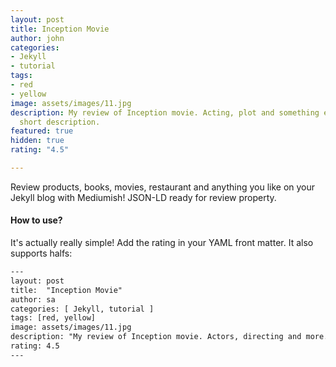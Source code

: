 ```yaml
---
layout: post
title: Inception Movie
author: john
categories:
- Jekyll
- tutorial
tags:
- red
- yellow
image: assets/images/11.jpg
description: My review of Inception movie. Acting, plot and something else in this
  short description.
featured: true
hidden: true
rating: "4.5"

---
```

Review products, books, movies, restaurant and anything you like on your Jekyll blog with Mediumish! JSON-LD ready for review property.

#### How to use?

It's actually really simple! Add the rating in your YAML front matter. It also supports halfs:

```html
---
layout: post
title:  "Inception Movie"
author: sa
categories: [ Jekyll, tutorial ]
tags: [red, yellow]
image: assets/images/11.jpg
description: "My review of Inception movie. Actors, directing and more."
rating: 4.5
---
```
